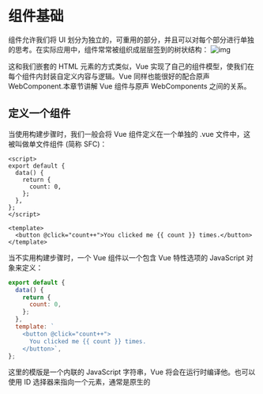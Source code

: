 # 组件基础

组件允许我们将 UI 划分为独立的，可重用的部分，并且可以对每个部分进行单独的思考。在实际应用中，组件常常被组织成层层签到的树状结构：
![img](https://cn.vuejs.org/assets/components.7fbb3771.png)

这和我们嵌套的 HTML 元素的方式类似，Vue 实现了自己的组件模型，使我们在每个组件内封装自定义内容与逻辑。Vue 同样也能很好的配合原声 WebComponent.本章节讲解 Vue 组件与原声 WebComponents 之间的关系。

## 定义一个组件

当使用构建步骤时，我们一般会将 Vue 组件定义在一个单独的 .vue 文件中，这被叫做单文件组件 (简称 SFC)：

```vue
<script>
export default {
  data() {
    return {
      count: 0,
    };
  },
};
</script>

<template>
  <button @click="count++">You clicked me {{ count }} times.</button>
</template>
```

当不实用构建步骤时，一个 Vue 组件以一个包含 Vue 特性选项的 JavaScript 对象来定义：

```js
export default {
  data() {
    return {
      count: 0,
    };
  },
  template: `
    <button @click="count++">
      You clicked me {{ count }} times.
    </button>`,
};
```

这里的模版是一个内联的 JavaScript 字符串，Vue 将会在运行时编译他。也可以使用 ID 选择器来指向一个元素，通常是原生的<template>元素，Vue 将会使用其内容作为模版来源。
上面例子中定义来一个组件，并在一个.js 文件里默认导出他自己，但你也可以通过 具名导出 在一个文件中导出多个组件。

## 使用组件

tip:
我们会在接下来的指引中使用 SFC 语法，无论你是否使用构建步骤，组件相关的概念都是相同的。示例一节中展示了两种场景中的组件使用情况。
要使用一个子组件，我们需要在父组件中导入它。假设我们把计数器组件放在了一个叫做 ButtonCounter.vue 的文件中，这个组件将会以默认导出的形式被暴露给外部。

```vue
<script>
import ButtonCounter from "./ButtonCounter.vue";

export default {
  components: {
    ButtonCounter,
  },
};
</script>

<template>
  <h1>Here is a child component!</h1>
  <ButtonCounter />
</template>
```

若要将导入的组件暴露给模板，我们需要在 components 选项上注册它。这个组件将会以其注册时的名字作为模板中的标签名。

当然，你也可以全局地注册一个组件，使得它在当前应用中的任何组件上都可以使用，而不需要额外再导入。关于组件的全局注册和局部注册两种方式的利弊，我们放在了组件注册这一章节中专门讨论。

组件可以被重用任意多次：

```js
<h1>Here is a child component!</h1>
<ButtonCounter />
<ButtonCounter />
<ButtonCounter />
```

## 传递 props

如果我们正在构建一个博客，我们可能需要一个表示博客文章的组件。我们希望所有的博客文章分享相同的视觉布局，但有不同的内容。要实现这样的效果自然必须向组件中传递数据，例如每篇文章标题和内容，这就会使用到 props。

Props 是一种特别的 attributes，你可以在组件上声明注册。要传递给博客文章组件一个标题，我们必须在组件的 props 列表上声明它。这里要用到 props 选项：

```vue
<!-- BlogPost.vue -->
<script>
export default {
  props: ["title"],
};
</script>

<template>
  <h4>{{ title }}</h4>
</template>
```

当一个值被传递给 prop 时，它将成为该组件实例上的一个属性。该属性的值可以像其他组件属性一样，在模板和组件的 this 上下文中访问。

一个组件可以有任意多的 props，默认情况下，所有 prop 都接受任意类型的值。

当一个 prop 被注册后，可以像这样以自定义 attribute 的形式传递数据给它：

```js
<BlogPost title="My journey with Vue" />
<BlogPost title="Blogging with Vue" />
<BlogPost title="Why Vue is so fun" />
```

在实际应用中，我们可能在父组件中会有如下的一个博客文章数组：

```js
export default {
  // ...
  data() {
    return {
      posts: [
        { id: 1, title: "My journey with Vue" },
        { id: 2, title: "Blogging with Vue" },
        { id: 3, title: "Why Vue is so fun" },
      ],
    };
  },
};
```

这种情况下，我们可以使用 v-for 来渲染它们：

```js
<BlogPost v-for="post in posts" :key="post.id" :title="post.title" />
```

留意我们是如何使用 v-bind 来传递动态 prop 值的。当事先不知道要渲染的确切内容时，这一点特别有用。

以上就是目前你需要了解的关于 props 的全部了。如果你看完本章节后还想知道更多细节，我们推荐你深入阅读关于 props 的完整指引。

## 监听时间
让我们继续关注我们的 <BlogPost> 组件。我们会发现有时候它需要与父组件进行交互。例如，要在此处实现 A11y 的需求，将博客文章的文字能够放大，而页面的其余部分仍使用默认字号。

在父组件中，我们可以添加一个 postFontSize 数据属性来实现这个效果：

```js
data() {
  return {
    posts: [
      /* ... */
    ],
    postFontSize: 1
  }
}
```

在模板中用它来控制所有博客文章的字体大小：

```html
<div :style="{ fontSize: postFontSize + 'em' }">
  <BlogPost v-for="post in posts" :key="post.id" :title="post.title" />
</div>
```

然后，给 <BlogPost> 组件添加一个按钮：

```vue
<!-- BlogPost.vue, 省略了 <script> -->
<template>
  <div class="blog-post">
    <h4>{{ title }}</h4>
    <button>Enlarge text</button>
  </div>
</template>
```
这个按钮目前还没有做任何事情，我们想要点击这个按钮来告诉父组件它应该放大所有博客文章的文字。要解决这个问题，组件实例提供了一个自定义事件系统。父组件可以通过 v-on 或 @ 来选择性地监听子组件上抛的事件，就像监听原生 DOM 事件那样：
```html
<BlogPost
  ...
  @enlarge-text="postFontSize += 0.1"
 />
```
自组件可以通过调用内置的 $emit 方法，通过传入事件名称来抛出一个事件：
```vue
<template>
  <div class="blog-post">
    <h4>{{ title }}</h4>
    <button @click="$emit('enlarge-text')">Enlarge text</button>
  </div>
</template>

```
因为有了 @enlarge-text="postFontSize += 0.1" 的监听，父组件会接收这一事件，从而更新 postFontSize 的值。

我们可以通过 `defineEmits` 宏来声明需要抛出的事件：
```vue
<!-- BlogPost.vue -->
<script setup>
defineProps(['title'])
defineEmits(['enlarge-text'])
</script>
```
这声明了一个组件可能触发的所有事件，还可以对事件的参数进行验证。同时，这还可以让 Vue 避免将它们作为原生事件监听器隐式地应用于子组件的根元素。
和 defineProps 类似，defineEmits 仅可用于 `<script setup>` 之中，并且不需要导入，它返回一个等同于 $emit 方法的 emit 函数。它可以被用于在组件的 `<script setup> `中抛出事件，因为此处无法直接访问 $emit：
```vue
<script setup>
const emit = defineEmits(['enlarge-text'])
emit('enlarge-text')
</script>
```
如果你没有在使用 `<script setup>`，你可以通过 `emits` 选项定义组件会抛出的事件。你可以从 `setup()` 函数的第二个参数，即 setup 上下文对象上访问到 emit 函数：
```js
export default {
  emits: ['enlarge-text'],
  setup(props, ctx){
    ctx.emit('enlarge-text')
  }
}
```
## 通过插槽来分配内容
一些情况下我们会希望能和 HTML 元素一样向组件中传递内容：
```js
<AlertBox>
  Something bad happened.
</AlertBox>
```
这可以通过 Vue 的自定义 <slot> 元素来实现：

```vue
<template>
  <div class="alert-box">
    <strong>This is an Error for Demo Purposes</strong>
    <slot />
  </div>
</template>

<style scoped>
.alert-box {
  /* ... */
}
</style>
```
如上所示，我们使用 <slot> 作为一个占位符，父组件传递进来的内容就会渲染在这里。

## 动态组件
有些场景会需要在两个组件间来回切换，比如tab界面：
```html
<!-- currentTab 改变时组件也改变 -->
<component :is="tabs[currentTab]"></component>
```
在上面例子中，被传给 :is 的值可以是一以下几种：
- 被注册的组件名
- 导入的组件对象
  你也可以使用 is attribute 来创建一般的html元素。
  当使用 `<component :is="...">` 来在多个组件间作为切换时，被切换掉的组件会被卸载。我们可以通过 <KeepAlive> 组件强制被切换掉的组件仍然保持“存活”的状态。
## DOM 模版解析注意事项
如果你想在 DOM 中直接书写 Vue 模板，Vue 则必须从 DOM 中获取模板字符串。由于浏览器的原生 HTML 解析行为限制，有一些需要注意的事项。
tip:
请注意下面讨论只适用与直接在DOM中编写模版的情况。如果你适用来自以下来源的字符串模版，就不需要顾虑这些限制了。
- 单文件组件
- 内联模版字符串（例如：template）
- <script type="text/x-template">
### 大小写区分
HTML 标签和属性名称是不分大小写的，所以浏览器会把任何大写的字符解释为小写。这意味着当你使用 DOM 内的模板时，无论是 PascalCase 形式的组件名称、camelCase 形式的 prop 名称还是 v-on 的事件名称，都需要转换为相应等价的 kebab-case (短横线连字符) 形式：
```js
// JavaScript 中的 camelCase
const BlogPost = {
  props: ['postTitle'],
  emits: ['updatePost'],
  template: `
    <h3>{{ postTitle }}</h3>
  `
}
```
```html
<!-- HTML 中的 kebab-case -->
<blog-post post-title="hello!" @update-post="onUpdatePost"></blog-post>
```
### 闭合标签
我们在上面的例子中已经使用过了闭合标签（self-closing tag）:
`<MyComponent />`
这是因为Vue的模版解析器支持任意标签使用 />作为标签关闭的标志。
然而在DOM模版中，我们必须显式的写出关闭标签。
`<MyComponent></MyComponent>`

这是由于 HTML 只允许一小部分特殊的元素省略其关闭标签，最常见的就是 <input> 和 <img>。对于其他的元素来说，如果你省略了关闭标签，原生的 HTML 解析器会认为开启的标签永远没有结束，用下面这个代码片段举例来说：

```html
<my-component /> <!-- 我们想要在这里关闭标签... -->
<span>hello</span>
```
将被解析为：


```html
<my-component>
  <span>hello</span>
</my-component> <!-- 但浏览器会在这里关闭标签 -->
```
### 元素位置限制
某些 HTML 元素对于放在其中的元素类型有限制，例如 <ul>，<ol>，<table> 和 <select>，相应的，某些元素仅在放置于特定元素中时才会显示，例如 <li>，<tr> 和 <option>。

这将导致在使用带有此类限制元素的组件时出现问题。例如：

```html
<table>
  <blog-post-row></blog-post-row>
</table>
```
自定义的组件 <blog-post-row> 将作为无效的内容被忽略，因而在最终呈现的输出中造成错误。我们可以使用特殊的 is attribute 作为一种解决方案：

```html
<table>
  <tr is="vue:blog-post-row"></tr>
</table>
```
tip:
当使用在原声HTML元素上是，is 的值必须加上前缀 ‘vue:’才可以被解析为一个vue组件。这一点是必要的，为了避免和原声的自定义内置元素相混淆。
